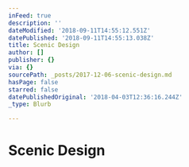 ```yaml
---
inFeed: true
description: ''
dateModified: '2018-09-11T14:55:12.551Z'
datePublished: '2018-09-11T14:55:13.038Z'
title: Scenic Design
author: []
publisher: {}
via: {}
sourcePath: _posts/2017-12-06-scenic-design.md
hasPage: false
starred: false
datePublishedOriginal: '2018-04-03T12:36:16.244Z'
_type: Blurb

---
```

# Scenic Design